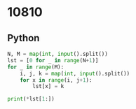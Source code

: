 # 10810

## Python

```python
N, M = map(int, input().split())
lst = [0 for _ in range(N+1)]
for _ in range(M):
    i, j, k = map(int, input().split())
    for x in range(i, j+1):
        lst[x] = k

print(*lst[1:])

```
